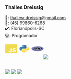### Thalles Dreissig

📧: thallesr.dreissig@gmail.com <br>
 📱:  (45) 99860-6268 <br>
✔️: Florianópolis-SC <br>
💻: Programador<br>

<div style="display: flex;">
    <div style="display: inline-block;">
        <img alt="Js" height="30" width="40" src="https://raw.githubusercontent.com/devicons/devicon/master/icons/javascript/javascript-plain.svg">
        <img alt="Python" height="30" width="40" src="https://raw.githubusercontent.com/devicons/devicon/master/icons/python/python-original.svg">
        <img alt="Php" height="30" width="40" src="https://raw.githubusercontent.com/devicons/devicon/master/icons/php/php-original.svg">
    </div>
    <div style="display: inline-block;"><br><br>
        <a href="https://github.com/thalles-dreissig20">
            <img height="100em" src="https://github-readme-stats.vercel.app/api/top-langs/?username=thalles-dreissig20&layout=compact&langs_count=7&theme=dracula"/>
        </a>
    </div>
</div>



 ##

  <a href = "mailto:thallesr.dreissig@gmail.com" ><img src="https://img.shields.io/badge/Gmail-D14836?style=for-the-badge&logo=gmail&logoColor=white" target="_blank"></a>
  <a href="https://www.linkedin.com/in/thalles-dreissig-21b83b227/" target="_blank"><img src="https://img.shields.io/badge/LinkedIn-0077B5?style=for-the-badge&logo=linkedin&logoColor=white" target="_blank"></a> 
 <a href="https://wa.me/5545998606268" target="_blank"><img src="https://img.shields.io/badge/WhatsApp-25D366?style=for-the-badge&logo=whatsapp&logoColor=white" target="_blank"></a> 
 

